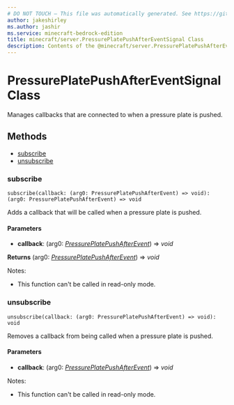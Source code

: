 ```yaml
---
# DO NOT TOUCH — This file was automatically generated. See https://github.com/mojang/minecraftapidocsgenerator to modify descriptions, examples, etc.
author: jakeshirley
ms.author: jashir
ms.service: minecraft-bedrock-edition
title: minecraft/server.PressurePlatePushAfterEventSignal Class
description: Contents of the @minecraft/server.PressurePlatePushAfterEventSignal class.
---
```

# PressurePlatePushAfterEventSignal Class

Manages callbacks that are connected to when a pressure plate is pushed.

## Methods
- [subscribe](#subscribe)
- [unsubscribe](#unsubscribe)

### **subscribe**
`
subscribe(callback: (arg0: PressurePlatePushAfterEvent) => void): (arg0: PressurePlatePushAfterEvent) => void
`

Adds a callback that will be called when a pressure plate is pushed.

#### **Parameters**
- **callback**: (arg0: [*PressurePlatePushAfterEvent*](PressurePlatePushAfterEvent.md)) => *void*

**Returns** (arg0: [*PressurePlatePushAfterEvent*](PressurePlatePushAfterEvent.md)) => *void*
  
Notes:
- This function can't be called in read-only mode.

### **unsubscribe**
`
unsubscribe(callback: (arg0: PressurePlatePushAfterEvent) => void): void
`

Removes a callback from being called when a pressure plate is pushed.

#### **Parameters**
- **callback**: (arg0: [*PressurePlatePushAfterEvent*](PressurePlatePushAfterEvent.md)) => *void*
  
Notes:
- This function can't be called in read-only mode.
